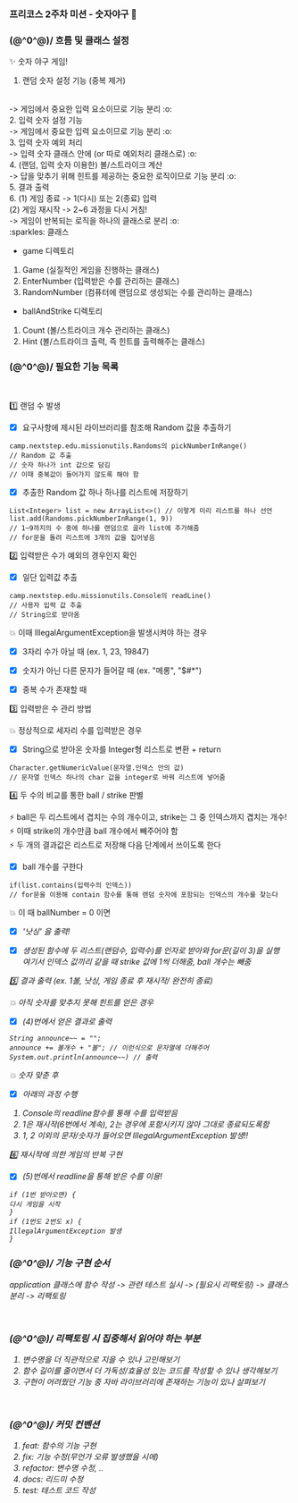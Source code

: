 ### 프리코스 2주차 미션 - 숫자야구 🤹‍

### \(@^0^@)/ 흐름 및 클래스 설정
:sparkles: 숫자 야구 게임!
<br>
1. 랜덤 숫자 설정 기능 (중복 제거)
<br>
-> 게임에서 중요한 입력 요소이므로 기능 분리 :o:
<br>
2. 입력 숫자 설정 기능
<br>
-> 게임에서 중요한 입력 요소이므로 기능 분리 :o:
<br>
3. 입력 숫자 예외 처리
<br>
-> 입력 숫자 클래스 안에 (or 따로 예외처리 클래스로) :o:
<br>
4. (랜덤, 입력 숫자 이용한) 볼/스트라이크 계산
<br>
-> 답을 맞추기 위해 힌트를 제공하는 중요한 로직이므로 기능 분리 :o:
<br>
5. 결과 출력
<br>
6. (1) 게임 종료 -> 1(다시) 또는 2(종료) 입력
   <br> (2) 게임 재시작 -> 2~6 과정을 다시 거침!
<br>
-> 게임이 반복되는 로직을 하나의 클래스로 분리 :o:

<br>
:sparkles: 클래스

- game 디렉토리
1. Game (실질적인 게임을 진행하는 클래스)
2. EnterNumber (입력받은 수를 관리하는 클래스)
3. RandomNumber (컴퓨터에 랜덤으로 생성되는 수를 관리하는 클래스)
- ballAndStrike 디렉토리
1. Count (볼/스트라이크 개수 관리하는 클래스)
2. Hint (볼/스트라이크 출력, 즉 힌트를 출력해주는 클래스)


### \(@^0^@)/ 필요한 기능 목록

<br>

1️⃣ 랜덤 수 발생
<br>
- [x] 요구사항에 제시된 라이브러리를 참조해 Random 값을 추출하기
```(java)
camp.nextstep.edu.missionutils.Randoms의 pickNumberInRange() 
// Random 값 추출
// 숫자 하나가 int 값으로 담김
// 이때 중복값이 들어가지 않도록 해야 함
```

- [x] 추출한 Random 값 하나 하나를 리스트에 저장하기
```(java)
List<Integer> list = new ArrayList<>() // 이렇게 미리 리스트를 하나 선언
list.add(Randoms.pickNumberInRange(1, 9))
// 1~9까지의 수 중에 하나를 랜덤으로 골라 list에 추가해줌
// for문을 돌려 리스트에 3개의 값을 집어넣음
```

2️⃣ 입력받은 수가 예외의 경우인지 확인
- [x] 일단 입력값 추출
```(java)
camp.nextstep.edu.missionutils.Console의 readLine()
// 사용자 입력 값 추출
// String으로 받아옴
```
:collision: 이때 IllegalArgumentException을 발생시켜야 하는 경우
- [x] 3자리 수가 아닐 때
  (ex. 1, 23, 19847)
- [x] 숫자가 아닌 다른 문자가 들어갈 때
  (ex. "메롱", "$#*")
- [x] 중복 수가 존재할 때
  
  
3️⃣ 입력받은 수 관리 방법
<br>

:collision: 정상적으로 세자리 수를 입력받은 경우
- [x] String으로 받아온 숫자를 Integer형 리스트로 변환 + return
```(java)
Character.getNumericValue(문자열.인덱스 안의 값) 
// 문자열 인덱스 하나의 char 값을 integer로 바꿔 리스트에 넣어줌  
```

4️⃣ 두 수의 비교를 통한 ball / strike 판별
<br>

:zap: ball은 두 리스트에서 겹치는 수의 개수이고, strike는 그 중 인덱스까지 겹치는 개수!
<br>
:zap: 이때 strike의 개수만큼 ball 개수에서 빼주어야 함
<br>
:zap: 두 개의 결과값은 리스트로 저장해 다음 단계에서 쓰이도록 한다
<br>
- [x] ball 개수를 구한다
```(java)
if(list.contains(입력수의 인덱스))
// for문을 이용해 contain 함수를 통해 랜덤 숫자에 포함되는 인덱스의 개수를 찾는다   
```
:collision: 이 때 ballNumber = 0 이면
- [x] <em>'낫싱'<em> 을 출력!

- [x] 생성된 함수에 두 리스트(랜덤수, 입력수)를 인자로 받아와 for문(길이 3)을 실행
<br> 여기서 인덱스 값끼리 같을 때 strike 값에 1씩 더해줌, ball 개수는 빼줌

5️⃣ 결과 출력 (ex. 1볼, 낫싱, 게임 종료 후 재시작/ 완전히 종료)
<br>

:collision: 아직 숫자를 맞추지 못해 힌트를 얻은 경우

- [x] (4)번에서 얻은 결과로 출력
```(java)
String announce~~ = "";
announce += 볼개수 + "볼"; // 이런식으로 문자열에 더해주어
System.out.println(announce~~) // 출력
```

:collision: 숫자 맞춘 후
<br>
- [x] 아래의 과정 수행
1. Console의 readline함수를 통해 수를 입력받음
2. 1은 재시작(6번에서 계속), 2는 경우에 포함시키지 않아 그대로 종료되도록함
3. 1, 2 이외의 문자/숫자가 들어오면 IllegalArgumentException 발생!!

6️⃣ 재시작에 의한 게임의 반복 구현
<br>
- [x] (5)번에서 readline을 통해 받은 수를 이용!
```(java)
if (1번 받아오면) {
다시 게임을 시작
} 
if (1번도 2번도 x) {
IllegalArgumentException 발생
}
```

### \(@^0^@)/ 기능 구현 순서
application 클래스에 함수 작성 -> 관련 테스트 실시 -> (필요시 리팩토링) -> 클래스 분리 -> 리팩토링

<br>

### \(@^0^@)/ 리팩토링 시 집중해서 읽어야 하는 부분
1. 변수명을 더 직관적으로 지을 수 있나 고민해보기
2. 함수 길이를 줄이면서 더 가독성/효율성 있는 코드를 작성할 수 있나 생각해보기
3. 구현이 어려웠던 기능 중 자바 라이브러리에 존재하는 기능이 있나 살펴보기

<br>

### \(@^0^@)/ 커밋 컨벤션
1. feat: 함수의 기능 구현
2. fix: 기능 수정(무언가 오류 발생했을 시에)
3. refactor: 변수명 수정, ..
4. docs: 리드미 수정
5. test: 테스트 코드 작성